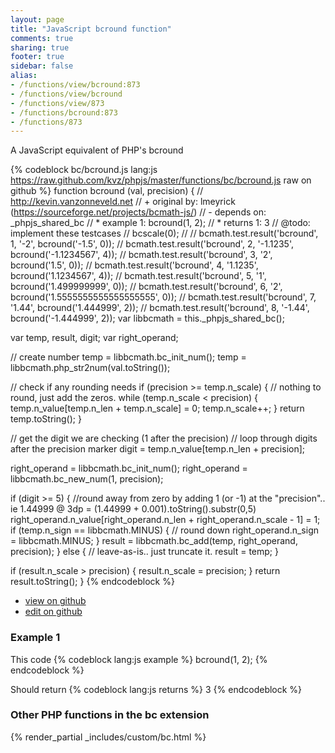 ```yaml
---
layout: page
title: "JavaScript bcround function"
comments: true
sharing: true
footer: true
sidebar: false
alias:
- /functions/view/bcround:873
- /functions/view/bcround
- /functions/view/873
- /functions/bcround:873
- /functions/873
---
```

<!-- Generated by Rakefile:build -->
A JavaScript equivalent of PHP's bcround

{% codeblock bc/bcround.js lang:js https://raw.github.com/kvz/phpjs/master/functions/bc/bcround.js raw on github %}
function bcround (val, precision) {
  // http://kevin.vanzonneveld.net
  // +   original by: lmeyrick (https://sourceforge.net/projects/bcmath-js/)
  // -    depends on: _phpjs_shared_bc
  // *     example 1: bcround(1, 2);
  // *     returns 1: 3
  //  @todo: implement these testcases
  //        bcscale(0);
  //
  //        bcmath.test.result('bcround', 1, '-2', bcround('-1.5', 0));
  //        bcmath.test.result('bcround', 2, '-1.1235', bcround('-1.1234567', 4));
  //        bcmath.test.result('bcround', 3, '2', bcround('1.5', 0));
  //        bcmath.test.result('bcround', 4, '1.1235', bcround('1.1234567', 4));
  //        bcmath.test.result('bcround', 5, '1', bcround('1.499999999', 0));
  //        bcmath.test.result('bcround', 6, '2', bcround('1.5555555555555555555', 0));
  //        bcmath.test.result('bcround', 7, '1.44', bcround('1.444999', 2));
  //        bcmath.test.result('bcround', 8, '-1.44', bcround('-1.444999', 2));
  var libbcmath = this._phpjs_shared_bc();

  var temp, result, digit;
  var right_operand;

  // create number
  temp = libbcmath.bc_init_num();
  temp = libbcmath.php_str2num(val.toString());

  // check if any rounding needs
  if (precision >= temp.n_scale) {
    // nothing to round, just add the zeros.
    while (temp.n_scale < precision) {
      temp.n_value[temp.n_len + temp.n_scale] = 0;
      temp.n_scale++;
    }
    return temp.toString();
  }

  // get the digit we are checking (1 after the precision)
  // loop through digits after the precision marker
  digit = temp.n_value[temp.n_len + precision];

  right_operand = libbcmath.bc_init_num();
  right_operand = libbcmath.bc_new_num(1, precision);

  if (digit >= 5) {
    //round away from zero by adding 1 (or -1) at the "precision".. ie 1.44999 @ 3dp = (1.44999 + 0.001).toString().substr(0,5)
    right_operand.n_value[right_operand.n_len + right_operand.n_scale - 1] = 1;
    if (temp.n_sign == libbcmath.MINUS) {
      // round down
      right_operand.n_sign = libbcmath.MINUS;
    }
    result = libbcmath.bc_add(temp, right_operand, precision);
  } else {
    // leave-as-is.. just truncate it.
    result = temp;
  }

  if (result.n_scale > precision) {
    result.n_scale = precision;
  }
  return result.toString();
}
{% endcodeblock %}

 - [view on github](https://github.com/kvz/phpjs/blob/master/functions/bc/bcround.js)
 - [edit on github](https://github.com/kvz/phpjs/edit/master/functions/bc/bcround.js)

### Example 1
This code
{% codeblock lang:js example %}
bcround(1, 2);
{% endcodeblock %}

Should return
{% codeblock lang:js returns %}
3
{% endcodeblock %}


### Other PHP functions in the bc extension
{% render_partial _includes/custom/bc.html %}
